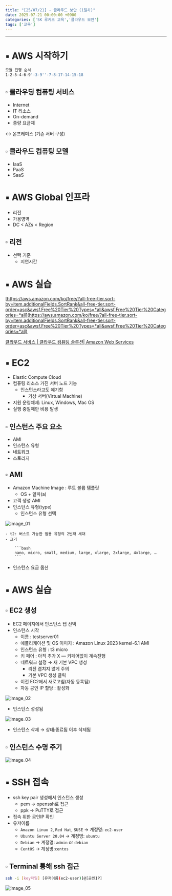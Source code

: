```yaml
---
title: "[25/07/21] - 클라우드 보안 (1일차)"
date: 2025-07-21 00:00:00 +0900
categories: ['SK 루키즈 교육','클라우드 보안']
tags: ['교육']
---
```


<!--more-->



---

# ▪︎ AWS 시작하기

```bash
모듈 진행 순서
1-2-5-4-6-9'-3-9''-7-8-17-14-15-18
```

## ▫︎  클라우딩 컴퓨팅 서비스

- Internet
- IT 리소스
- On-demand
- 종량 요금제

↔ 온프레미스 (기존 서버 구성)

## ▫︎  클라우드 컴퓨팅 모델

- IaaS
- PaaS
- SaaS

# ▪︎ AWS Global 인프라

- 리전
- 가용영역
- DC < AZs < Region

## ▫︎  리전

- 선택 기준
    - 지연시간

# ▪︎ AWS 실습

[https://aws.amazon.com/ko/free/?all-free-tier.sort-by=item.additionalFields.SortRank&all-free-tier.sort-order=asc&awsf.Free%20Tier%20Types=*all&awsf.Free%20Tier%20Categories=*all](https://aws.amazon.com/ko/free/?all-free-tier.sort-by=item.additionalFields.SortRank&all-free-tier.sort-order=asc&awsf.Free%20Tier%20Types=*all&awsf.Free%20Tier%20Categories=*all)

[클라우드 서비스 | 클라우드 컴퓨팅 솔루션| Amazon Web Services](https://aws.amazon.com/ko/)

# ▪︎ EC2

- Elastic Compute Cloud
- 컴퓨팅 리소스 가진 서버 노드 기능
    - 인스턴스라고도 얘기함
        - 가상 서버(Virtual Machine)
- 지원 운영체제: Linux, Windows, Mac OS
- 실행 중일때만 비용 발생

## ▫︎  인스턴스 주요 요소

- AMI
- 인스턴스 유형
- 네트워크
- 스토리지

## ▫︎  AMI

- Amazon Machine Image : 루트 볼륨 템플릿
    - OS + 알파(a)
- 고객 생성 AMI
- 인스턴스 유형(type)
    - 인스턴스 유형 선택
    
![image_01](/assets/img/sk_shieldus_26/250721_image_01.png)
    
    - t2: 버스트 가능한 범용 유형의 2번째 세대
    - 크기
        
        ```bash
        nano, micro, small, medium, large, xlarge, 2xlarge, 4xlarge, …
        ```
        
- 인스턴스 요금 옵션

# ▪︎ AWS 실습

## ▫︎  EC2 생성

- EC2 페이지에서 인스턴스 탭 선택
- 인스턴스 시작
    - 이름 : testserver01
    - 애플리케이션 및 OS 이미지 : Amazon Linux 2023 kernel-6.1 AMI
    - 인스턴스 유형 : t3 micro
    - 키 페어 : 아직 추가 X — 키페어없이 계속진행
    - 네트워크 설정 → 새 기본 VPC 생성
        - 리전 겹치지 않게 주의
        - 기본 VPC 생성 클릭
    - 이전 EC2에서 새로고침(자동 등록됨)
    - 자동 공인 IP 할당 : 활성화
    
![image_02](/assets/img/sk_shieldus_26/250721_image_02.png)
    
- 인스턴스 성성됨
    
![image_03](/assets/img/sk_shieldus_26/250721_image_03.png)
    
- 인스턴스 삭제 → 상태:종료됨 이후 삭제됨

## ▫︎  인스턴스 수명 주기

![image_04](/assets/img/sk_shieldus_26/250721_image_04.png)

# ▪︎ SSH 접속

- ssh key pair 생성해서 인스턴스 생성
    - pem → openssh로 접근
    - ppk → PuTTY로 접근
- 접속 위한 공인IP 확인
- 유저이름
    - `Amazon Linux 2`, `Red Hat`, `SUSE` → 계정명: `ec2-user`
    - `Ubuntu Server 20.04` → 계정명: `ubuntu`
    - `Debian` → 계정명: `admin` or `debian`
    - `CentOS` → 계정명:`centos`

## ▫︎  Terminal 통해 ssh 접근

```bash
ssh -i [key파일] [유저이름(ec2-user)]@[공인IP]
```

![image_05](/assets/img/sk_shieldus_26/250721_image_05.png)